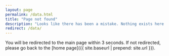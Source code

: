 ```yaml
---
layout: page
permalink: /data.html
title: "Page not found"
description: "Looks like there has been a mistake. Nothing exists here."
redirect: /data/
---
```


You will be redirected to the main page within 3 seconds. If not redirected, please go back to the [home page]({{ site.baseurl | prepend: site.url }}).
